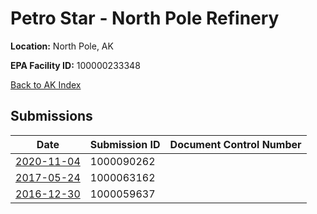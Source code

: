 # Petro Star - North Pole Refinery

**Location:** North Pole, AK

**EPA Facility ID:** 100000233348

[Back to AK Index](../../index.md)

## Submissions

| Date | Submission ID | Document Control Number |
|------|--------------|-------------------------|
| [2020-11-04](submissions/1000090262.md) | 1000090262 |  |
| [2017-05-24](submissions/1000063162.md) | 1000063162 |  |
| [2016-12-30](submissions/1000059637.md) | 1000059637 |  |
